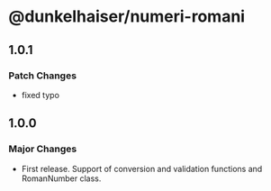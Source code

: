 # @dunkelhaiser/numeri-romani

## 1.0.1

### Patch Changes

-   fixed typo

## 1.0.0

### Major Changes

-   First release. Support of conversion and validation functions and RomanNumber class.
